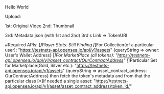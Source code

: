 Hello World

Upload:

1st: Original Video
2nd: Thumbnail

3rd: Metadata.json (with 1st and 2nd)
3rd's Link => TokenURI

#Required APIs:
[*]Player Stats: Still Finding
[*]For Collection(of a particular user): "https://testnets-api.opensea.io/api/v1/assets" {queryString => owner: User's Wallet Address}
[*]For MarketPlace (all tokens): "https://testnets-api.opensea.io/api/v1/asset_contract/OurContractAddress"
[*]Particular Set for Marketplace(Gold, Silver etc.): "https://testnets-api.opensea.io/api/v1/assets" {queryString => asset_contract_address: OurContractAddress} then fetch the token's metadata and from that the particular class
[*]If needed a single asset: "https://testnets-api.opensea.io/api/v1/asset/asset_contract_address/token_id/"
